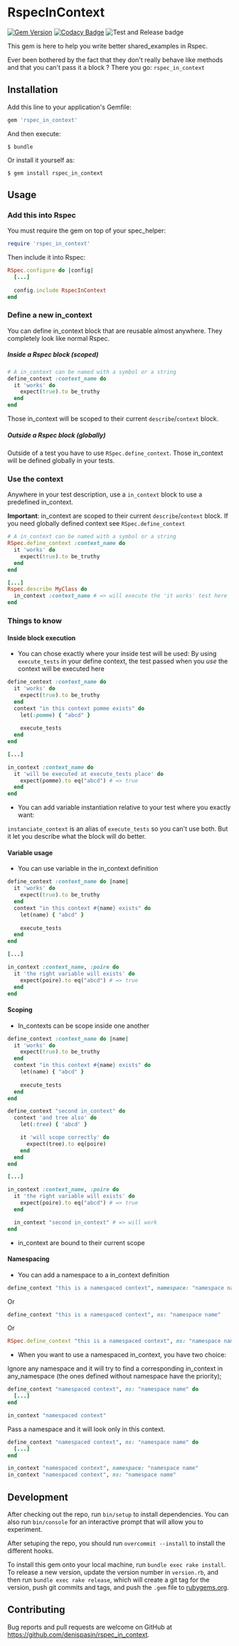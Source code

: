 # RspecInContext

[![Gem Version](https://badge.fury.io/rb/rspec_in_context.svg)](https://badge.fury.io/rb/rspec_in_context)
[![Codacy Badge](https://app.codacy.com/project/badge/Grade/6490834b08664dc898d0107c74a78357)](https://www.codacy.com/gh/zaratan/rspec_in_context/dashboard?utm_source=github.com&amp;utm_medium=referral&amp;utm_content=zaratan/rspec_in_context&amp;utm_campaign=Badge_Grade)
![Test and Release badge](https://github.com/zaratan/rspec_in_context/workflows/Test%20and%20Release/badge.svg)

This gem is here to help you write better shared_examples in Rspec.

Ever been bothered by the fact that they don't really behave like methods and that you can't pass it a block ? There you go: `rspec_in_context`

## Installation

Add this line to your application's Gemfile:

```ruby
gem 'rspec_in_context'
```

And then execute:

    $ bundle

Or install it yourself as:

    $ gem install rspec_in_context

## Usage

### Add this into Rspec

You must require the gem on top of your spec_helper:
```ruby
require 'rspec_in_context'
```

Then include it into Rspec:
```ruby
RSpec.configure do |config|
  [...]
  
  config.include RspecInContext
end
```

### Define a new in_context

You can define in_context block that are reusable almost anywhere.
They completely look like normal Rspec.

##### Inside a Rspec block (scoped)

```ruby
# A in_context can be named with a symbol or a string
define_context :context_name do
  it 'works' do
    expect(true).to be_truthy
  end
end
```

Those in_context will be scoped to their current `describe`/`context` block.

##### Outside a Rspec block (globally)

Outside of a test you have to use `RSpec.define_context`. Those in_context will be defined globally in your tests.


### Use the context

Anywhere in your test description, use a `in_context` block to use a predefined in_context.

**Important**: in_context are scoped to their current `describe`/`context` block. If you need globally defined context see `RSpec.define_context`

```ruby
# A in_context can be named with a symbol or a string
RSpec.define_context :context_name do
  it 'works' do
    expect(true).to be_truthy
  end
end

[...]
Rspec.describe MyClass do
  in_context :context_name # => will execute the 'it works' test here
end
```

### Things to know

#### Inside block execution

* You can chose exactly where your inside test will be used:
By using `execute_tests` in your define context, the test passed when you *use* the context will be executed here

```ruby
define_context :context_name do
  it 'works' do
    expect(true).to be_truthy
  end
  context "in this context pomme exists" do
    let(:pomme) { "abcd" }
    
    execute_tests
  end
end

[...]

in_context :context_name do
  it 'will be executed at execute_tests place' do
    expect(pomme).to eq("abcd") # => true
  end
end
```

* You can add variable instantiation relative to your test where you exactly want:

`instanciate_context` is an alias of `execute_tests` so you can't use both.
But it let you describe what the block will do better.

#### Variable usage

* You can use variable in the in_context definition

```ruby
define_context :context_name do |name|
  it 'works' do
    expect(true).to be_truthy
  end
  context "in this context #{name} exists" do
    let(name) { "abcd" }
    
    execute_tests
  end
end

[...]

in_context :context_name, :poire do
  it 'the right variable will exists' do
    expect(poire).to eq("abcd") # => true
  end
end
```

#### Scoping

* In_contexts can be scope inside one another

```ruby
define_context :context_name do |name|
  it 'works' do
    expect(true).to be_truthy
  end
  context "in this context #{name} exists" do
    let(name) { "abcd" }
    
    execute_tests
  end
end

define_context "second in_context" do
  context 'and tree also' do
    let(:tree) { 'abcd' }

    it 'will scope correctly' do
      expect(tree).to eq(poire)
    end
  end
end

[...]

in_context :context_name, :poire do
  it 'the right variable will exists' do
    expect(poire).to eq("abcd") # => true
  end

  in_context "second in_context" # => will work
end
```

* in_context are bound to their current scope

#### Namespacing

* You can add a namespace to a in_context definition

```ruby
define_context "this is a namespaced context", namespace: "namespace name"
```
Or
```ruby
define_context "this is a namespaced context", ns: "namespace name"
```
Or
```ruby
RSpec.define_context "this is a namespaced context", ns: "namespace name"
```

* When you want to use a namespaced in_context, you have two choice:

Ignore any namespace and it will try to find a corresponding in_context in any_namespace (the ones defined without namespace have the priority);
```ruby
define_context "namespaced context", ns: "namespace name" do
  [...]
end

in_context "namespaced context"
```

Pass a namespace and it will look only in this context.
```ruby
define_context "namespaced context", ns: "namespace name" do
  [...]
end

in_context "namespaced context", namespace: "namespace name"
in_context "namespaced context", ns: "namespace name"
```

## Development


After checking out the repo, run `bin/setup` to install dependencies. You can also run `bin/console` for an interactive prompt that will allow you to experiment.

After setuping the repo, you should run `overcommit --install` to install the different hooks.

To install this gem onto your local machine, run `bundle exec rake install`. To release a new version, update the version number in `version.rb`, and then run `bundle exec rake release`, which will create a git tag for the version, push git commits and tags, and push the `.gem` file to [rubygems.org](https://rubygems.org).

## Contributing

Bug reports and pull requests are welcome on GitHub at https://github.com/denispasin/rspec_in_context.
